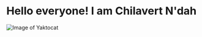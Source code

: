 # Hello everyone! I am Chilavert N'dah 
![Image of Yaktocat](https://octodex.github.com/images/yaktocat.png)
